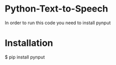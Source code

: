 # Python-Text-to-Speech
In order to run this code you need to install pynput
# Installation
$ pip install pynput
